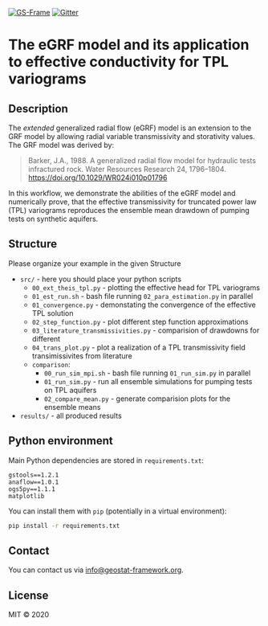 [![GS-Frame](https://img.shields.io/badge/github-GeoStat_Framework-468a88?logo=github&style=flat)](https://github.com/GeoStat-Framework)
[![Gitter](https://badges.gitter.im/GeoStat-Examples/community.svg)](https://gitter.im/GeoStat-Examples/community?utm_source=badge&utm_medium=badge&utm_campaign=pr-badge)

# The eGRF model and its application to effective conductivity for TPL variograms


## Description

The *extended* generalized radial flow (eGRF) model is an extension to the GRF model
by allowing radial variable transmissivity and storativity values.
The GRF model was derived by:

> Barker, J.A., 1988.
> A generalized radial flow model for hydraulic tests infractured rock.
> Water Resources Research 24, 1796–1804. https://doi.org/10.1029/WR024i010p01796

In this workflow, we demonstrate the abilities of the eGRF model and numerically
prove, that the effective transmissivity for truncated power law (TPL) variograms
reproduces the ensemble mean drawdown of pumping tests on synthetic aquifers.


## Structure

Please organize your example in the given Structure
- `src/` - here you should place your python scripts
  - `00_ext_theis_tpl.py` - plotting the effective head for TPL variograms
  - `01_est_run.sh` - bash file running `02_para_estimation.py` in parallel
  - `01_convergence.py` - demonstating the convergence of the effective TPL solution
  - `02_step_function.py` - plot different step function approximations
  - `03_literature_transmissivities.py` - comparision of drawdowns for different
  - `04_trans_plot.py` - plot a realization of a TPL transmissivity field
    transimissivites from literature
  - `comparison`:
    - `00_run_sim_mpi.sh` - bash file running `01_run_sim.py` in parallel
    - `01_run_sim.py` - run all ensemble simulations for pumping tests on TPL aquifers
    - `02_compare_mean.py` - generate comparision plots for the ensemble means
- `results/` - all produced results


## Python environment

Main Python dependencies are stored in `requirements.txt`:

```
gstools==1.2.1
anaflow==1.0.1
ogs5py==1.1.1
matplotlib
```

You can install them with `pip` (potentially in a virtual environment):

```bash
pip install -r requirements.txt
```


## Contact

You can contact us via <info@geostat-framework.org>.


## License

MIT © 2020
